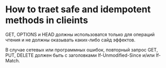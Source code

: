 # How to traet safe and idempotent methods in clieints

GET, OPTIONS и HEAD должны использоватся только для операций чтения и не должны оказывать каких-либо сайд эффектов.

В случае сетевых или программных ошибок, повторный запрос GET, PUT, DELETE должен быть с заголовками If-Unmodified-Since и/или If-Match.

